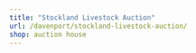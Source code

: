 ```yaml
---
title: "Stockland Livestock Auction"
url: /davenport/stockland-livestock-auction/
shop: auction house
---
```

